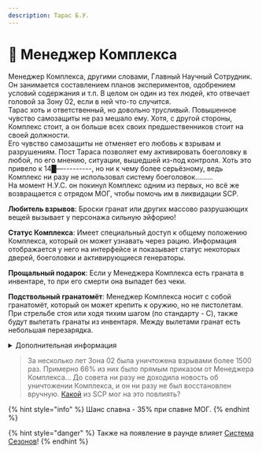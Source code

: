```yaml
---
description: Тарас Б.У.
---
```


# 🤵 Менеджер Комплекса

Менеджер Комплекса, другими словами, Главный Научный Сотрудник. Он занимается составлением планов экспериментов, одобрением условий содержания и т.п. В целом он один из тех людей, кто отвечает головой за Зону 02, если в ней что-то случится.\
Тарас хоть и ответственный, но довольно трусливый. Повышенное чувство самозащиты не раз мешало ему. Хотя, с другой стороны, Комплекс стоит, а он больше всех своих предшественников стоит на своей должности.\
Его чувство самозащиты не отменяет его любовь к взрывам и разрушениям. Пост Тараса позволяет ему активировать боеголовку в любой, по его мнению, ситуации, вышедшей из-под контроля. Хоть это привело к 14█—---------, но ни к чему более серьёзному, ведь Комплекс ни разу не использовал систему боеголовок………\
На момент Н.У.С. он покинул Комплекс одним из первых, но всё же возвращается с отрядом МОГ, чтобы помочь им в ликвидации SCP.

**Любитель взрывов**: Броски гранат или других массово разрушающих вещей вызывает у персонажа сильную эйфорию!

**Статус Комплекса**: Имеет специальный доступ к общему положению Комплекса, который он может узнавать через рацию. Информация отображается у него на интерфейсе и показывает статус некоторых дверей, боеголовки и активирующиеся генераторы.

**Прощальный подарок**: Если у Менеджера Комплекса есть граната в инвентаре, то при его смерти она выпадет без чеки.

**Подствольный гранатомёт**: Менеджер Комплекса носит с собой гранатомёт, который он может крепить к оружию, но не пистолетам. При стрельбе стоя или ходя тихим шагом (по стандарту - C), также будут вылетать гранаты из инвентаря. Между вылетами гранат есть небольшая перезарядка.

<details>

<summary>Дополнительная информация</summary>

* **Класс**: Капитан МОГ
* **Оружие**: Crossvec
* **Уровень доступа**: Карта Менеджера Комплекса
* **Броня**: Боевая броня
* **Особое снаряжение**: Гранаты

</details>

> За несколько лет Зона 02 была уничтожена взрывами более 1500 раз. Примерно 66% из них было прямым приказом от Менеджера Комплекса… До совета ни разу не доходила новость об уничтожении Комплекса, и он ни разу не был восстановлен вручную. [Какой](../tut/janitor.md) из SCP мог на это повлиять?

{% hint style="info" %}
Шанс спавна - 35% при спавне МОГ.
{% endhint %}

{% hint style="danger" %}
Также на появление в раунде влияет [Система Сезонов](../../server-systems/seasons-system/)!
{% endhint %}
